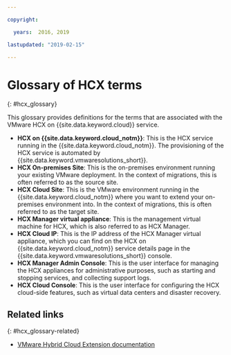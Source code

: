 ```yaml
---

copyright:

  years:  2016, 2019

lastupdated: "2019-02-15"

---
```


# Glossary of HCX terms
{: #hcx_glossary}

This glossary provides definitions for the terms that are associated with the VMware HCX on {{site.data.keyword.cloud}} service.

* **HCX on {{site.data.keyword.cloud_notm}}**: This is the HCX service running in the {{site.data.keyword.cloud_notm}}. The provisioning of the HCX service is automated by {{site.data.keyword.vmwaresolutions_short}}.
* **HCX On-premises Site**: This is the on-premises environment running your existing VMware deployment. In the context of migrations, this is often referred to as the source site.
* **HCX Cloud Site**: This is the VMware environment running in the {{site.data.keyword.cloud_notm}} where you want to extend your on-premises environment into. In the context of migrations, this is often referred to as the target site.
* **HCX Manager virtual appliance**: This is the management virtual machine for HCX, which is also referred to as HCX Manager.
* **HCX Cloud IP**: This is the IP address of the HCX Manager virtual appliance, which you can find on the HCX on {{site.data.keyword.cloud_notm}} service details page in the {{site.data.keyword.vmwaresolutions_short}} console.
* **HCX Manager Admin Console**: This is the user interface for managing the HCX appliances for administrative purposes, such as starting and stopping services, and collecting support logs.
* **HCX Cloud Console**: This is the user interface for configuring the HCX cloud-side features, such as virtual data centers and disaster recovery.

## Related links
{: #hcx_glossary-related}

* [VMware Hybrid Cloud Extension documentation](https://cloud.vmware.com/vmware-hcx/resources)

